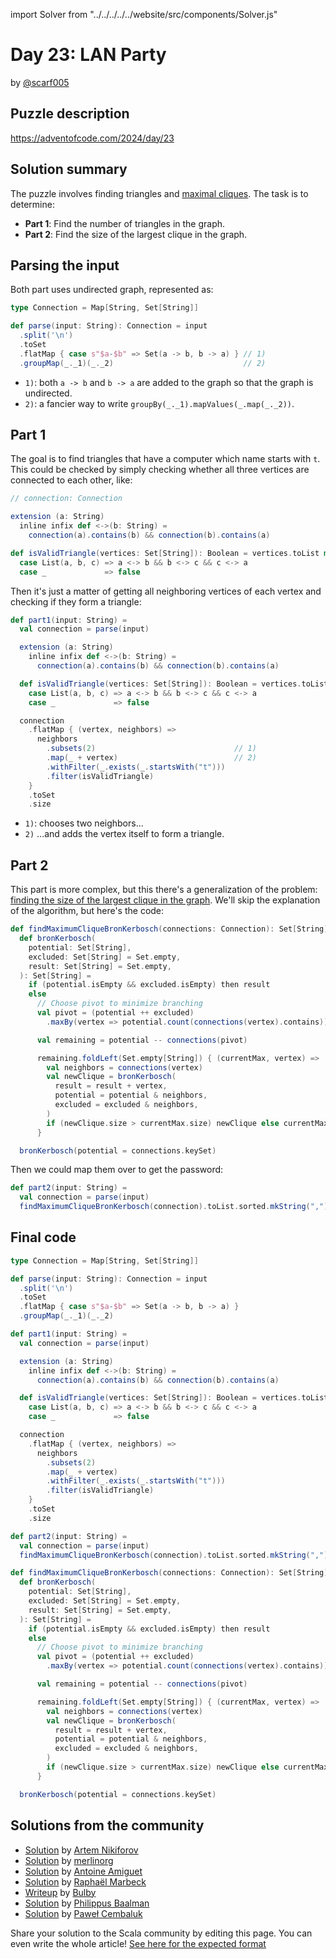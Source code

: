 import Solver from "../../../../../website/src/components/Solver.js"

# Day 23: LAN Party

by [@scarf005](https://github.com/scarf005)

## Puzzle description

https://adventofcode.com/2024/day/23

## Solution summary

The puzzle involves finding triangles and [maximal cliques](https://en.wikipedia.org/wiki/Clique_(graph_theory)). The task is to determine:

- **Part 1**: Find the number of triangles in the graph.
- **Part 2**: Find the size of the largest clique in the graph.

## Parsing the input

Both part uses undirected graph, represented as:

```scala
type Connection = Map[String, Set[String]]

def parse(input: String): Connection = input
  .split('\n')
  .toSet
  .flatMap { case s"$a-$b" => Set(a -> b, b -> a) } // 1)
  .groupMap(_._1)(_._2)                             // 2)
```

- `1)`: both `a -> b` and `b -> a` are added to the graph so that the graph is undirected.
- `2)`: a fancier way to write `groupBy(_._1).mapValues(_.map(_._2))`.

## Part 1

The goal is to find triangles that have a computer which name starts with `t`.
This could be checked by simply checking whether all three vertices are connected to each other, like:

```scala
// connection: Connection

extension (a: String)
  inline infix def <->(b: String) =
    connection(a).contains(b) && connection(b).contains(a)

def isValidTriangle(vertices: Set[String]): Boolean = vertices.toList match
  case List(a, b, c) => a <-> b && b <-> c && c <-> a
  case _             => false
```

Then it's just a matter of getting all neighboring vertices of each vertex and checking if they form a triangle:

```scala
def part1(input: String) =
  val connection = parse(input)

  extension (a: String)
    inline infix def <->(b: String) =
      connection(a).contains(b) && connection(b).contains(a)

  def isValidTriangle(vertices: Set[String]): Boolean = vertices.toList match
    case List(a, b, c) => a <-> b && b <-> c && c <-> a
    case _             => false

  connection
    .flatMap { (vertex, neighbors) =>
      neighbors
        .subsets(2)                               // 1)
        .map(_ + vertex)                          // 2)
        .withFilter(_.exists(_.startsWith("t")))
        .filter(isValidTriangle)
    }
    .toSet
    .size
```

- `1)`: chooses two neighbors...
- `2)` ...and adds the vertex itself to form a triangle.

## Part 2

This part is more complex, but this there's a generalization of the problem: [finding the size of the largest clique in the graph](https://en.wikipedia.org/wiki/Clique_(graph_theory)). We'll skip the explanation of the algorithm, but here's the code:

```scala
def findMaximumCliqueBronKerbosch(connections: Connection): Set[String] =
  def bronKerbosch(
    potential: Set[String],
    excluded: Set[String] = Set.empty,
    result: Set[String] = Set.empty,
  ): Set[String] =
    if (potential.isEmpty && excluded.isEmpty) then result
    else
      // Choose pivot to minimize branching
      val pivot = (potential ++ excluded)
        .maxBy(vertex => potential.count(connections(vertex).contains))

      val remaining = potential -- connections(pivot)

      remaining.foldLeft(Set.empty[String]) { (currentMax, vertex) =>
        val neighbors = connections(vertex)
        val newClique = bronKerbosch(
          result = result + vertex,
          potential = potential & neighbors,
          excluded = excluded & neighbors,
        )
        if (newClique.size > currentMax.size) newClique else currentMax
      }

  bronKerbosch(potential = connections.keySet)
```

Then we could map them over to get the password:

```scala
def part2(input: String) =
  val connection = parse(input)
  findMaximumCliqueBronKerbosch(connection).toList.sorted.mkString(",")
```

## Final code

```scala
type Connection = Map[String, Set[String]]

def parse(input: String): Connection = input
  .split('\n')
  .toSet
  .flatMap { case s"$a-$b" => Set(a -> b, b -> a) }
  .groupMap(_._1)(_._2)

def part1(input: String) =
  val connection = parse(input)

  extension (a: String)
    inline infix def <->(b: String) =
      connection(a).contains(b) && connection(b).contains(a)

  def isValidTriangle(vertices: Set[String]): Boolean = vertices.toList match
    case List(a, b, c) => a <-> b && b <-> c && c <-> a
    case _             => false

  connection
    .flatMap { (vertex, neighbors) =>
      neighbors
        .subsets(2)
        .map(_ + vertex)
        .withFilter(_.exists(_.startsWith("t")))
        .filter(isValidTriangle)
    }
    .toSet
    .size

def part2(input: String) =
  val connection = parse(input)
  findMaximumCliqueBronKerbosch(connection).toList.sorted.mkString(",")

def findMaximumCliqueBronKerbosch(connections: Connection): Set[String] =
  def bronKerbosch(
    potential: Set[String],
    excluded: Set[String] = Set.empty,
    result: Set[String] = Set.empty,
  ): Set[String] =
    if (potential.isEmpty && excluded.isEmpty) then result
    else
      // Choose pivot to minimize branching
      val pivot = (potential ++ excluded)
        .maxBy(vertex => potential.count(connections(vertex).contains))

      val remaining = potential -- connections(pivot)

      remaining.foldLeft(Set.empty[String]) { (currentMax, vertex) =>
        val neighbors = connections(vertex)
        val newClique = bronKerbosch(
          result = result + vertex,
          potential = potential & neighbors,
          excluded = excluded & neighbors,
        )
        if (newClique.size > currentMax.size) newClique else currentMax
      }

  bronKerbosch(potential = connections.keySet)
```

## Solutions from the community
- [Solution](https://github.com/nikiforo/aoc24/blob/main/src/main/scala/io/github/nikiforo/aoc24/D23T2.scala) by [Artem Nikiforov](https://github.com/nikiforo)
- [Solution](https://github.com/merlinorg/aoc2024/blob/main/src/main/scala/Day23.scala) by [merlinorg](https://github.com/merlinorg)
- [Solution](https://github.com/aamiguet/advent-2024/blob/main/src/main/scala/ch/aamiguet/advent2024/Day23.scala) by [Antoine Amiguet](https://github.com/aamiguet)
- [Solution](https://github.com/rmarbeck/advent2024/blob/main/day23/src/main/scala/Solution.scala) by [Raphaël Marbeck](https://github.com/rmarbeck)
- [Writeup](https://thedrawingcoder-gamer.github.io/aoc-writeups/2024/day23.html) by [Bulby](https://github.com/TheDrawingCoder-Gamer)
- [Solution](https://github.com/Philippus/adventofcode/blob/main/src/main/scala/adventofcode2024/Day23.scala) by [Philippus Baalman](https://github.com/philippus)
- [Solution](https://github.com/AvaPL/Advent-of-Code-2024/tree/main/src/main/scala/day23) by [Paweł Cembaluk](https://github.com/AvaPL)

Share your solution to the Scala community by editing this page.
You can even write the whole article! [See here for the expected format](https://github.com/scalacenter/scala-advent-of-code/discussions/424)
